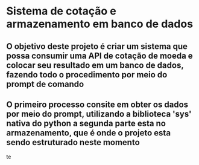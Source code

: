 <h1>Sistema de cotação e armazenamento em banco de dados</h1>

<h2>O objetivo deste projeto é criar um sistema que possa consumir uma API de cotação de moeda e colocar seu resultado em um banco de dados, fazendo todo o procedimento por meio do prompt de comando</h2>


<h2>O primeiro processo consite em obter os dados por meio do prompt, utilizando a biblioteca 'sys' nativa do python
a segunda parte esta no armazenamento, que é onde o projeto esta sendo estruturado neste momento</h2>

te